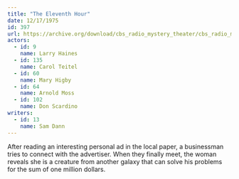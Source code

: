 ```yaml
---
title: "The Eleventh Hour"
date: 12/17/1975
id: 397
url: https://archive.org/download/cbs_radio_mystery_theater/cbs_radio_mystery_theater-0351-0400.zip/cbs_radio_mystery_theater-0351-0400%2Fcbsrmt_0397_the_eleventh_hour.mp3
actors:  
  - id: 9
    name: Larry Haines  
  - id: 135
    name: Carol Teitel  
  - id: 60
    name: Mary Higby  
  - id: 64
    name: Arnold Moss  
  - id: 102
    name: Don Scardino
writers:  
  - id: 13
    name: Sam Dann
---
```

After reading an interesting personal ad in the local paper, a businessman tries to connect with the advertiser. When they finally meet, the woman reveals she is a creature from another galaxy that can solve his problems for the sum of one million dollars.